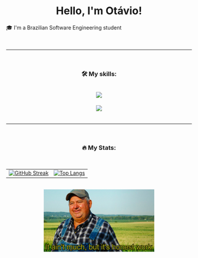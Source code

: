 <h1 align="center">Hello, I'm Otávio!</h1>

<p>🎓 I'm a Brazilian Software Engineering student</p>

<br>
<hr>
<br>
<h3 align="center">🛠️ My skills:</h3>
<br>

<div align="center">
  <a href="https://skillicons.dev">
    <img src="https://skillicons.dev/icons?i=c,py,arduino,java,html,css,latex" />
  </a>
</div>

<br>

<div align="center">
  <a href="https://skillicons.dev">
    <img src="https://skillicons.dev/icons?i=anaconda,git,discord,vscode" />
  </a>
</div>

<br>

<hr>

<br>
<h3 align="center">🔥 My Stats:</h3>
<br>

<!-- (dentro de <table>) style="border-spacing:50px; border-color:#0d1117; border-style:hidden" -->

<table>
  <tr>
    <td>
      <a href="https://git.io/streak-stats">
        <img src="https://streak-stats.demolab.com/?user=OkeLDF&theme=radical" alt="GitHub Streak" />
      </a>
    </td>
    <td>
      <a href="https://github.com/anuraghazra/github-readme-stats">
        <img src="https://github-readme-stats.vercel.app/api/top-langs/?username=OkeLDF&theme=radical&layout=donut" alt="Top Langs" />
      </a>
    </td>
  </tr>
</table>
<br>
<div align="center">
  <td><img width="300" src="honest_work.jpg" alt="it ain't much, but it's honest work"></td>
</div>
